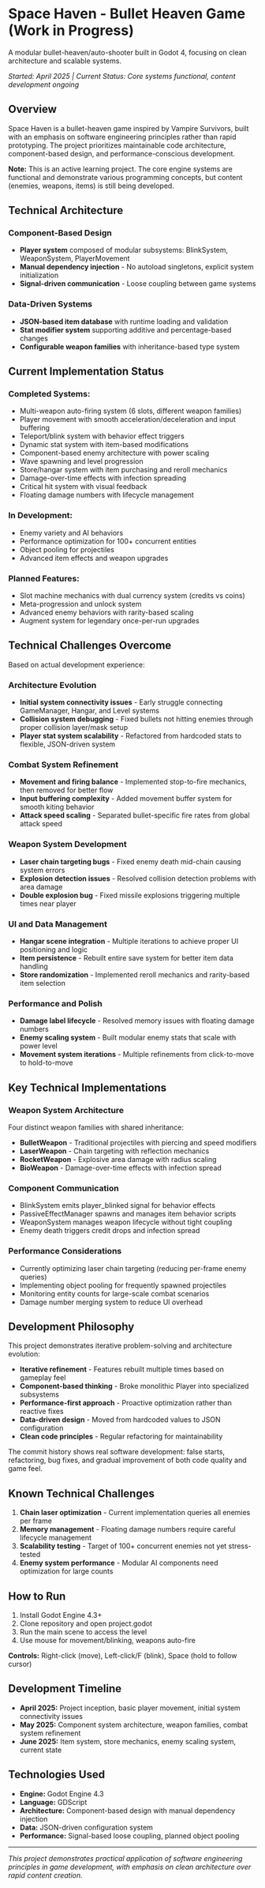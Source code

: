 # Space Haven - Bullet Heaven Game (Work in Progress)

A modular bullet-heaven/auto-shooter built in Godot 4, focusing on clean architecture and scalable systems.

*Started: April 2025 | Current Status: Core systems functional, content development ongoing*

## Overview

Space Haven is a bullet-heaven game inspired by Vampire Survivors, built with an emphasis on software engineering principles rather than rapid prototyping. The project prioritizes maintainable code architecture, component-based design, and performance-conscious development.

**Note:** This is an active learning project. The core engine systems are functional and demonstrate various programming concepts, but content (enemies, weapons, items) is still being developed.

## Technical Architecture

### Component-Based Design
- **Player system** composed of modular subsystems: BlinkSystem, WeaponSystem, PlayerMovement
- **Manual dependency injection** - No autoload singletons, explicit system initialization
- **Signal-driven communication** - Loose coupling between game systems

### Data-Driven Systems
- **JSON-based item database** with runtime loading and validation
- **Stat modifier system** supporting additive and percentage-based changes
- **Configurable weapon families** with inheritance-based type system

## Current Implementation Status

### Completed Systems:
- Multi-weapon auto-firing system (6 slots, different weapon families)
- Player movement with smooth acceleration/deceleration and input buffering
- Teleport/blink system with behavior effect triggers
- Dynamic stat system with item-based modifications
- Component-based enemy architecture with power scaling
- Wave spawning and level progression
- Store/hangar system with item purchasing and reroll mechanics
- Damage-over-time effects with infection spreading
- Critical hit system with visual feedback
- Floating damage numbers with lifecycle management

### In Development:
- Enemy variety and AI behaviors
- Performance optimization for 100+ concurrent entities
- Object pooling for projectiles
- Advanced item effects and weapon upgrades

### Planned Features:
- Slot machine mechanics with dual currency system (credits vs coins)
- Meta-progression and unlock system
- Advanced enemy behaviors with rarity-based scaling
- Augment system for legendary once-per-run upgrades

## Technical Challenges Overcome

Based on actual development experience:

### Architecture Evolution
- **Initial system connectivity issues** - Early struggle connecting GameManager, Hangar, and Level systems
- **Collision system debugging** - Fixed bullets not hitting enemies through proper collision layer/mask setup
- **Player stat system scalability** - Refactored from hardcoded stats to flexible, JSON-driven system

### Combat System Refinement
- **Movement and firing balance** - Implemented stop-to-fire mechanics, then removed for better flow
- **Input buffering complexity** - Added movement buffer system for smooth kiting behavior
- **Attack speed scaling** - Separated bullet-specific fire rates from global attack speed

### Weapon System Development
- **Laser chain targeting bugs** - Fixed enemy death mid-chain causing system errors
- **Explosion detection issues** - Resolved collision detection problems with area damage
- **Double explosion bug** - Fixed missile explosions triggering multiple times near player

### UI and Data Management
- **Hangar scene integration** - Multiple iterations to achieve proper UI positioning and logic
- **Item persistence** - Rebuilt entire save system for better item data handling
- **Store randomization** - Implemented reroll mechanics and rarity-based item selection

### Performance and Polish
- **Damage label lifecycle** - Resolved memory issues with floating damage numbers
- **Enemy scaling system** - Built modular enemy stats that scale with power level
- **Movement system iterations** - Multiple refinements from click-to-move to hold-to-move

## Key Technical Implementations

### Weapon System Architecture
Four distinct weapon families with shared inheritance:
- **BulletWeapon** - Traditional projectiles with piercing and speed modifiers
- **LaserWeapon** - Chain targeting with reflection mechanics
- **RocketWeapon** - Explosive area damage with radius scaling
- **BioWeapon** - Damage-over-time effects with infection spread

### Component Communication
- BlinkSystem emits player_blinked signal for behavior effects
- PassiveEffectManager spawns and manages item behavior scripts
- WeaponSystem manages weapon lifecycle without tight coupling
- Enemy death triggers credit drops and infection spread

### Performance Considerations
- Currently optimizing laser chain targeting (reducing per-frame enemy queries)
- Implementing object pooling for frequently spawned projectiles
- Monitoring entity counts for large-scale combat scenarios
- Damage number merging system to reduce UI overhead

## Development Philosophy

This project demonstrates iterative problem-solving and architecture evolution:

- **Iterative refinement** - Features rebuilt multiple times based on gameplay feel
- **Component-based thinking** - Broke monolithic Player into specialized subsystems
- **Performance-first approach** - Proactive optimization rather than reactive fixes
- **Data-driven design** - Moved from hardcoded values to JSON configuration
- **Clean code principles** - Regular refactoring for maintainability

The commit history shows real software development: false starts, refactoring, bug fixes, and gradual improvement of both code quality and game feel.

## Known Technical Challenges

1. **Chain laser optimization** - Current implementation queries all enemies per frame
2. **Memory management** - Floating damage numbers require careful lifecycle management
3. **Scalability testing** - Target of 100+ concurrent enemies not yet stress-tested
4. **Enemy system performance** - Modular AI components need optimization for large counts

## How to Run

1. Install Godot Engine 4.3+
2. Clone repository and open project.godot
3. Run the main scene to access the level
4. Use mouse for movement/blinking, weapons auto-fire

**Controls:** Right-click (move), Left-click/F (blink), Space (hold to follow cursor)

## Development Timeline

- **April 2025:** Project inception, basic player movement, initial system connectivity issues
- **May 2025:** Component system architecture, weapon families, combat system refinement
- **June 2025:** Item system, store mechanics, enemy scaling system, current state

## Technologies Used

- **Engine:** Godot Engine 4.3
- **Language:** GDScript
- **Architecture:** Component-based design with manual dependency injection
- **Data:** JSON-driven configuration system
- **Performance:** Signal-based loose coupling, planned object pooling

---

*This project demonstrates practical application of software engineering principles in game development, with emphasis on clean architecture over rapid content creation.*
